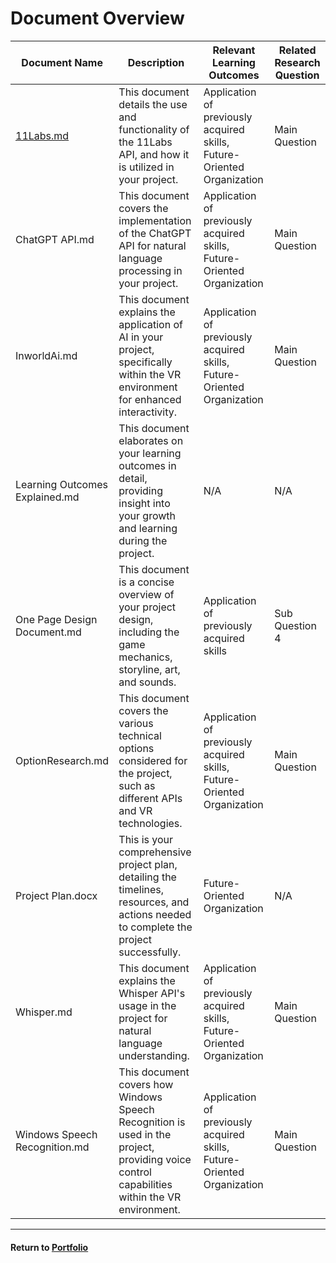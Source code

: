 # Document Overview

| Document Name | Description | Relevant Learning Outcomes | Related Research Question |
| --- | --- | --- | --- |
| [11Labs.md](11Labs.md) | This document details the use and functionality of the 11Labs API, and how it is utilized in your project. | Application of previously acquired skills, Future-Oriented Organization | Main Question |
| ChatGPT API.md | This document covers the implementation of the ChatGPT API for natural language processing in your project. | Application of previously acquired skills, Future-Oriented Organization | Main Question |
| InworldAi.md | This document explains the application of AI in your project, specifically within the VR environment for enhanced interactivity. | Application of previously acquired skills, Future-Oriented Organization | Main Question |
| Learning Outcomes Explained.md | This document elaborates on your learning outcomes in detail, providing insight into your growth and learning during the project. | N/A | N/A |
| One Page Design Document.md | This document is a concise overview of your project design, including the game mechanics, storyline, art, and sounds. | Application of previously acquired skills | Sub Question 4 |
| OptionResearch.md | This document covers the various technical options considered for the project, such as different APIs and VR technologies. | Application of previously acquired skills, Future-Oriented Organization | Main Question |
| Project Plan.docx | This is your comprehensive project plan, detailing the timelines, resources, and actions needed to complete the project successfully. | Future-Oriented Organization | N/A |
| Whisper.md | This document explains the Whisper API's usage in the project for natural language understanding. | Application of previously acquired skills, Future-Oriented Organization | Main Question |
| Windows Speech Recognition.md | This document covers how Windows Speech Recognition is used in the project, providing voice control capabilities within the VR environment. | Application of previously acquired skills, Future-Oriented Organization | Main Question |

---

#### Return to [Portfolio](../README.md)

